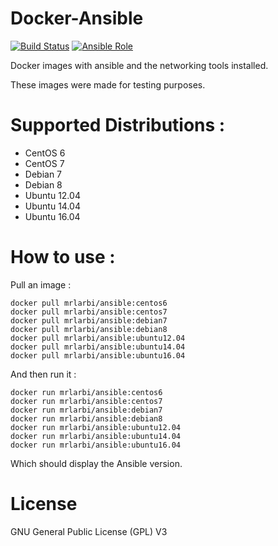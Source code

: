 # Docker-Ansible

[![Build Status](https://travis-ci.org/mrLarbi/Docker-Ansible.svg?branch=master)](https://travis-ci.org/mrLarbi/Docker-Ansible)
[![Ansible Role](https://img.shields.io/badge/docker%20build-automated-blue.svg)](https://hub.docker.com/r/mrlarbi/ansible/)

Docker images with ansible and the networking tools installed.

These images were made for testing purposes.

# Supported Distributions :
    
- CentOS 6
- CentOS 7
- Debian 7 
- Debian 8
- Ubuntu 12.04
- Ubuntu 14.04
- Ubuntu 16.04

# How to use :
    
Pull an image : 

    docker pull mrlarbi/ansible:centos6
    docker pull mrlarbi/ansible:centos7
    docker pull mrlarbi/ansible:debian7 
    docker pull mrlarbi/ansible:debian8 
    docker pull mrlarbi/ansible:ubuntu12.04 
    docker pull mrlarbi/ansible:ubuntu14.04 
    docker pull mrlarbi/ansible:ubuntu16.04 

And then run it :
    
    docker run mrlarbi/ansible:centos6 
    docker run mrlarbi/ansible:centos7 
    docker run mrlarbi/ansible:debian7 
    docker run mrlarbi/ansible:debian8 
    docker run mrlarbi/ansible:ubuntu12.04 
    docker run mrlarbi/ansible:ubuntu14.04 
    docker run mrlarbi/ansible:ubuntu16.04 

Which should display the Ansible version.

# License

GNU General Public License (GPL) V3
